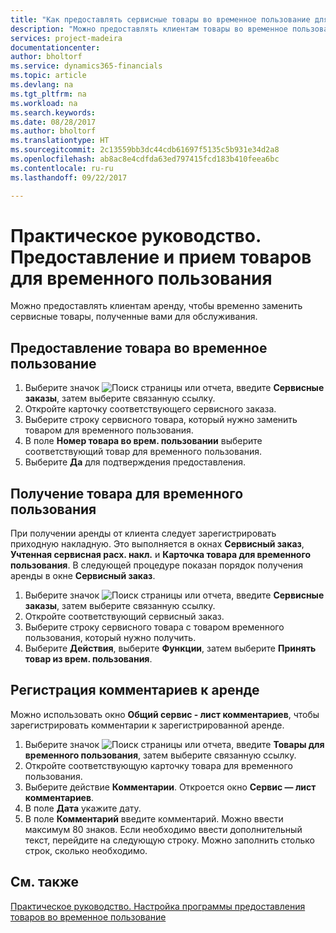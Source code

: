 ```yaml
---
title: "Как предоставлять сервисные товары во временное пользование для замены | Документы Майкрософт"
description: "Можно предоставлять клиентам товары во временное пользование, чтобы временно заменить сервисные товары, полученные вами для обслуживания."
services: project-madeira
documentationcenter: 
author: bholtorf
ms.service: dynamics365-financials
ms.topic: article
ms.devlang: na
ms.tgt_pltfrm: na
ms.workload: na
ms.search.keywords: 
ms.date: 08/28/2017
ms.author: bholtorf
ms.translationtype: HT
ms.sourcegitcommit: 2c13559bb3dc44cdb61697f5135c5b931e34d2a8
ms.openlocfilehash: ab8ac8e4cdfda63ed797415fcd183b410feea6bc
ms.contentlocale: ru-ru
ms.lasthandoff: 09/22/2017

---
```

# <a name="how-to-lend-and-receive-loaners"></a>Практическое руководство. Предоставление и прием товаров для временного пользования
Можно предоставлять клиентам аренду, чтобы временно заменить сервисные товары, полученные вами для обслуживания.  
  
## <a name="to-lend-a-loaner-item"></a>Предоставление товара во временное пользование    
1. Выберите значок ![Поиск страницы или отчета](media/ui-search/search_small.png "Значок поиска страницы или отчета"), введите **Сервисные заказы**, затем выберите связанную ссылку.  
2. Откройте карточку соответствующего сервисного заказа.  
3. Выберите строку сервисного товара, который нужно заменить товаром для временного пользования.  
4. В поле **Номер товара во врем. пользовании** выберите соответствующий товар для временного пользования.  
5. Выберите **Да** для подтверждения предоставления.  

## <a name="to-receive-a-loaner"></a>Получение товара для временного пользования  
При получении аренды от клиента следует зарегистрировать приходную накладную. Это выполняется в окнах **Сервисный заказ**, **Учтенная сервисная расх. накл.** и **Карточка товара для временного пользования**. В следующей процедуре показан порядок получения аренды в окне **Сервисный заказ**.  
  
1. Выберите значок ![Поиск страницы или отчета](media/ui-search/search_small.png "Значок поиска страницы или отчета"), введите **Сервисные заказы**, затем выберите связанную ссылку.  
2. Откройте соответствующий сервисный заказ.  
3. Выберите строку сервисного товара с товаром временного пользования, который нужно получить.  
4. Выберите **Действия**, выберите **Функции**, затем выберите **Принять товар из врем. пользования**.  

## <a name="to-register-loaner-comments"></a>Регистрация комментариев к аренде  
Можно использовать окно **Общий сервис - лист комментариев**, чтобы зарегистрировать комментарии к зарегистрированной аренде.  
  
1. Выберите значок ![Поиск страницы или отчета](media/ui-search/search_small.png "Значок поиска страницы или отчета"), введите **Товары для временного пользования**, затем выберите связанную ссылку.  
2. Откройте соответствующую карточку товара для временного пользования.  
3. Выберите действие **Комментарии**. Откроется окно **Сервис — лист комментариев**.  
4. В поле **Дата** укажите дату.  
5. В поле **Комментарий** введите комментарий. Можно ввести максимум 80 знаков. Если необходимо ввести дополнительный текст, перейдите на следующую строку. Можно заполнить столько строк, сколько необходимо.  
  
## <a name="see-also"></a>См. также  
[Практическое руководство. Настройка программы предоставления товаров во временное пользование](service-how-setup-loaner-program.md)   

